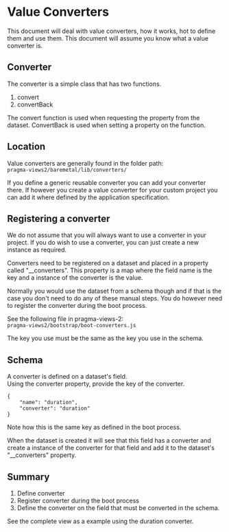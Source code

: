 # Value Converters

This document will deal with value converters, how it works, hot to define them and use them.
This document will assume you know what a value converter is.

## Converter

The converter is a simple class that has two functions.

1. convert
1. convertBack

The convert function is used when requesting the property from the dataset.
ConvertBack is used when setting a property on the function.

## Location

Value converters are generally found in the folder path:  
`pragma-views2/baremetal/lib/converters/`

If you define a generic reusable converter you can add your converter there.
If however you create a value converter for your custom project you can add it where defined by the application specification.

## Registering a converter

We do not assume that you will always want to use a converter in your project.
If you do wish to use a converter, you can just create a new instance as required.

Converters need to be registered on a dataset and placed in a property called "__converters".
This property is a map where the field name is the key and a instance of the converter is the value.

Normally you would use the dataset from a schema though and if that is the case you don't need to do any of these manual steps.
You do however need to register the converter during the boot process.

See the following file in pragma-views-2:  
`pragma-views2/bootstrap/boot-converters.js`

The key you use must be the same as the key you use in the schema.  

## Schema

A converter is defined on a dataset's field.  
Using the converter property, provide the key of the converter.

```
{
    "name": "duration",
    "converter": "duration"
}
```

Note how this is the same key as defined in the boot process.

When the dataset is created it will see that this field has a converter and create a instance of the converter for that field and add it to the dataset's "__converters" property.

## Summary

1. Define converter
2. Register converter during the boot process
3. Define the converter on the field that must be converted in the schema.

See the complete view as a example using the duration converter.
